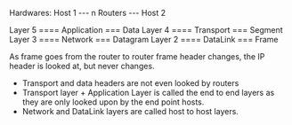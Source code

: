 
Hardwares: Host 1 --- n Routers --- Host 2

Layer 5 ==== Application === Data
Layer 4 ==== Transport === Segment
Layer 3 ==== Network   === Datagram
Layer 2 ==== DataLink  === Frame

As frame goes from the router to router frame header changes, the IP header is looked at, but never changes.

- Transport and data headers are not even looked by routers
- Transport layer + Application Layer is called the end to end layers as they are only looked upon by the end point hosts.
- Network and DataLink layers are called host to host layers. 

